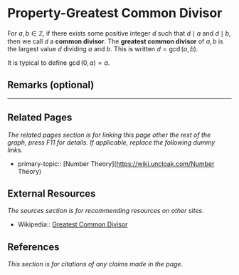 # Property-Greatest Common Divisor
For $a,b\in \mathbb Z$, if there exists some positive integer $d$ such that $d\mid a$ and $d\mid b$, then we call $d$ a **common divisor**. The **greatest common divisor** of $a,b$ is the largest value $d$ dividing $a$ and $b$. This is written $d=\gcd(a,b)$.

It is typical to define $\gcd(0,a)=a$.

## Remarks (optional)


---
## Related Pages
*The related pages section is for linking this page other the rest of the graph, press F11 for details. If applicable, replace the following dummy links.*
- primary-topic:: [Number Theory](https://wiki.uncloak.com/Number Theory)

## External Resources
*The sources section is for recommending resources on other sites*.
- Wikipedia:: [Greatest Common Divisor](https://en.wikipedia.org/wiki/Greatest_common_divisor)

## References
*This section is for citations of any claims made in the page*.